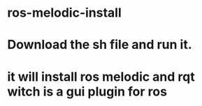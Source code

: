 # ros-melodic-install
# Download the sh file and run it.
# it will install ros melodic and rqt witch is a gui plugin for ros

